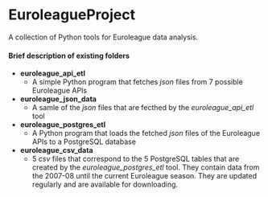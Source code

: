 # EuroleagueProject
A collection of Python tools for Euroleague data analysis.

#### Brief description of existing folders
* **euroleague_api_etl**
  * A simple Python program that fetches _json_ files from 7 possible Euroleague APIs
* **euroleague_json_data**
  * A samle of the _json_ files that are fecthed by the _euroleague_api_etl_ tool
* **euroleague_postgres_etl**
  * A Python program that loads the fetched _json_ files of the Euroleague APIs to a PostgreSQL database
* **euroleague_csv_data**
  * 5 _csv_ files that correspond to the 5 PostgreSQL tables that are created by the _euroleague_postgres_etl_ tool. They contain data from the 2007-08 until the current Euroleague season. They are updated regularly and are available for downloading.
